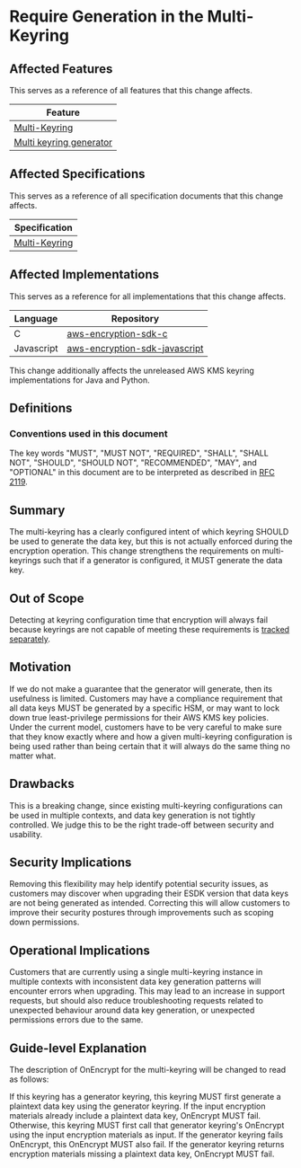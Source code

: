 [//]: # "Copyright Amazon.com Inc. or its affiliates. All Rights Reserved."
[//]: # "SPDX-License-Identifier: CC-BY-SA-4.0"

# Require Generation in the Multi-Keyring

## Affected Features

This serves as a reference of all features that this change affects.

| Feature                                                                                           |
| ------------------------------------------------------------------------------------------------- |
| [Multi-Keyring](../../framework/multi-keyring.md)                                                 |
| [Multi keyring generator](https://github.com/awslabs/aws-encryption-sdk-specification/issues/114) |

## Affected Specifications

This serves as a reference of all specification documents that this change affects.

| Specification                                     |
| ------------------------------------------------- |
| [Multi-Keyring](../../framework/multi-keyring.md) |

## Affected Implementations

This serves as a reference for all implementations that this change affects.

| Language   | Repository                                                                            |
| ---------- | ------------------------------------------------------------------------------------- |
| C          | [aws-encryption-sdk-c](https://github.com/aws/aws-encryption-sdk-c)                   |
| Javascript | [aws-encryption-sdk-javascript](https://github.com/aws/aws-encryption-sdk-javascript) |

This change additionally affects the unreleased AWS KMS keyring implementations for Java and Python.

## Definitions

### Conventions used in this document

The key words "MUST", "MUST NOT", "REQUIRED", "SHALL", "SHALL NOT", "SHOULD", "SHOULD NOT", "RECOMMENDED", "MAY", and "OPTIONAL"
in this document are to be interpreted as described in [RFC 2119](https://tools.ietf.org/html/rfc2119).

## Summary

The multi-keyring has a clearly configured intent of which keyring SHOULD be used to generate the data key,
but this is not actually enforced during the encryption operation.
This change strengthens the requirements on multi-keyrings such that if a generator is configured,
it MUST generate the data key.

## Out of Scope

Detecting at keyring configuration time that encryption will always fail
because keyrings are not capable of meeting these requirements
is [tracked separately](https://github.com/awslabs/aws-encryption-sdk-specification/issues/144).

## Motivation

If we do not make a guarantee that the generator will generate,
then its usefulness is limited.
Customers may have a compliance requirement that all data keys MUST be generated by a specific HSM,
or may want to lock down true least-privilege permissions for their AWS KMS key policies.
Under the current model,
customers have to be very careful to make sure that they know
exactly where and how a given multi-keyring configuration is being used
rather than being certain that it will always do the same thing no matter what.

## Drawbacks

This is a breaking change,
since existing multi-keyring configurations
can be used in multiple contexts,
and data key generation is not tightly controlled.
We judge this to be the right trade-off
between security and usability.

## Security Implications

Removing this flexibility may help identify potential security issues,
as customers may discover when upgrading their ESDK version
that data keys are not being generated as intended.
Correcting this will allow customers
to improve their security postures
through improvements such as scoping down permissions.

## Operational Implications

Customers that are currently using a single multi-keyring instance
in multiple contexts with inconsistent data key generation patterns
will encounter errors when upgrading.
This may lead to an increase in support requests,
but should also reduce troubleshooting requests
related to unexpected behaviour around data key generation,
or unexpected permissions errors due to the same.

## Guide-level Explanation

The description of OnEncrypt for the multi-keyring
will be changed to read as follows:

If this keyring has a generator keyring,
this keyring MUST first generate a plaintext data key using the generator keyring.
If the input encryption materials already include a plaintext data key,
OnEncrypt MUST fail.
Otherwise,
this keyring MUST first call that generator keyring's OnEncrypt
using the input encryption materials as input.
If the generator keyring fails OnEncrypt,
this OnEncrypt MUST also fail.
If the generator keyring returns encryption materials missing a plaintext data key,
OnEncrypt MUST fail.
